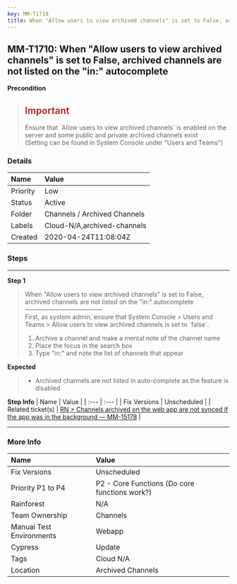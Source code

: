 ```yaml
---
key: MM-T1710
title: When "Allow users to view archived channels" is set to False, archived channels are not listed on the "in:" autocomplete
---
```


## MM-T1710: When "Allow users to view archived channels" is set to False, archived channels are not listed on the "in:" autocomplete

**Precondition**

> <article><h1><span style="color: rgb(184, 49, 47);">Important</span></h1>Ensure that `Allow users to view archived channels` is enabled on the server and some public and private archived channels exist<br>(Setting can be found in System Console under "Users and Teams")</article>

### Details

| Name     | Value                        |
| :------- | :--------------------------- |
| Priority | Low                          |
| Status   | Active                       |
| Folder   | Channels / Archived Channels |
| Labels   | Cloud-N/A,archived-channels  |
| Created  | 2020-04-24T11:08:04Z         |

### Steps

<hr/>

**Step 1**

> <article>When "Allow users to view archived channels" is set to False, archived channels are not listed on the "in:" autocomplete<br>–––––––––––––––––––––––––<br>First, as system admin, ensure that System Console &gt; Users and Teams &gt; Allow users to view archived channels is set to `false`.<ol><li>Archive a channel and make a mental note of the channel name</li><li> Place the focus in the search box</li><li>Type "in:" and note the list of channels that appear</li></ol></article>

**Expected**

> <article><ul><li>Archived channels are not listed in auto-complete as the feature is disabled</li></ul></article>

**Step Info**
| Name | Value |
| :--- | :--- |
| Fix Versions | Unscheduled |
| Related ticket(s) | <a href="https://mattermost.atlassian.net/browse/MM-15178">RN &gt; Channels archived on the web app are not synced if the app was in the background — MM-15178</a> |

<hr/>

### More Info

| Name                     | Value                                         |
| :----------------------- | :-------------------------------------------- |
| Fix Versions             | Unscheduled                                   |
| Priority P1 to P4        | P2 - Core Functions (Do core functions work?) |
| Rainforest               | N/A                                           |
| Team Ownership           | Channels                                      |
| Manual Test Environments | Webapp                                        |
| Cypress                  | Update                                        |
| Tags                     | Cloud N/A                                     |
| Location                 | Archived Channels                             |
